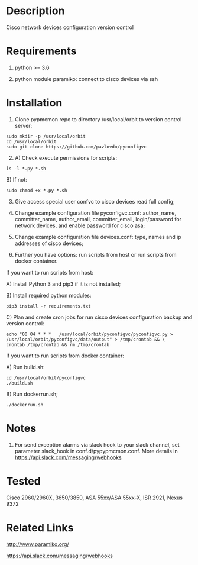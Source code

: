 Description
===========
Cisco network devices configuration version control


Requirements
============
1) python >= 3.6

2) python module paramiko: connect to cisco devices via ssh


Installation
============
1) Clone pypmcmon repo to directory /usr/local/orbit to version control server:
```
sudo mkdir -p /usr/local/orbit
cd /usr/local/orbit
sudo git clone https://github.com/pavlovdo/pyconfigvc
```

2) A) Check execute permissions for scripts:
```
ls -l *.py *.sh
```
B) If not:
```
sudo chmod +x *.py *.sh
```

3) Give access special user confvc to cisco devices read full config;

4) Change example configuration file pyconfigvc.conf: author_name, committer_name, author_email, committer_email,
login/password for network devices, and enable password for cisco asa;

5) Change example configuration file devices.conf: type, names and ip addresses of cisco devices;

6) Further you have options: run scripts from host or run scripts from docker container.

If you want to run scripts from host:

A) Install Python 3 and pip3 if it is not installed;

B) Install required python modules:
```
pip3 install -r requirements.txt
```

C) Plan and create cron jobs for run cisco devices configuration backup and version control:
```
echo "00 04 * * *	/usr/local/orbit/pyconfigvc/pyconfigvc.py > /usr/local/orbit/pyconfigvc/data/output" > /tmp/crontab && \
crontab /tmp/crontab && rm /tmp/crontab
```

If you want to run scripts from docker container:

A) Run build.sh:
```
cd /usr/local/orbit/pyconfigvc
./build.sh
```

B) Run dockerrun.sh;
```
./dockerrun.sh
```


Notes
======
1) For send exception alarms via slack hook to your slack channel, set parameter slack_hook in conf.d/pypypmcmon.conf.
More details in https://api.slack.com/messaging/webhooks


Tested
======
Cisco 2960/2960X, 3650/3850, ASA 55xx/ASA 55xx-X, ISR 2921, Nexus 9372


Related Links
=============
http://www.paramiko.org/

https://api.slack.com/messaging/webhooks

